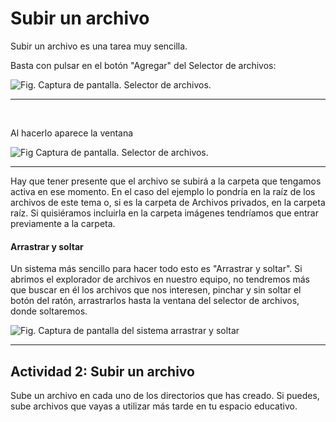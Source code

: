 
# Subir un archivo

Subir un archivo es una tarea muy sencilla.

Basta con pulsar en el botón "Agregar" del Selector de archivos:

![Fig. Captura de pantalla. Selector de archivos.](/assets/Selección_131.png)

****

 

Al hacerlo aparece la ventana

![Fig Captura de pantalla. Selector de archivos.](/assets/Selección_132.png)

****

Hay que tener presente que el archivo se subirá a la carpeta que tengamos activa en ese momento. En el caso del ejemplo lo pondría en la raíz de los archivos de este tema o, si es la carpeta de Archivos privados, en la carpeta raíz. Si quisiéramos incluirla en la carpeta imágenes tendríamos que entrar previamente a la carpeta.

#### Arrastrar y soltar

Un sistema más sencillo para hacer todo esto es "Arrastrar y soltar". Si abrimos el explorador de archivos en nuestro equipo, no tendremos más que buscar en él los archivos que nos interesen, pinchar y sin soltar el botón del ratón, arrastrarlos hasta la ventana del selector de archivos, donde soltaremos.

![Fig. Captura de pantalla del sistema arrastrar y soltar](/assets/Selección_133.png)

****

## Actividad 2: Subir un archivo


Sube un archivo en cada uno de los directorios que has creado.  Si puedes, sube archivos que vayas a utilizar más tarde en tu espacio educativo.

